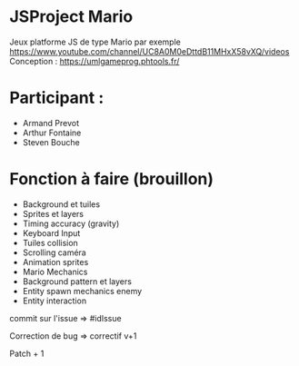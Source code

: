 # JSProject Mario

Jeux platforme JS de type Mario par exemple
https://www.youtube.com/channel/UC8A0M0eDttdB11MHxX58vXQ/videos
Conception : https://umlgameprog.phtools.fr/
# Participant :

  * Armand Prevot
  * Arthur Fontaine
  * Steven Bouche
  
# Fonction à faire (brouillon)

* Background et tuiles
* Sprites et layers
* Timing accuracy (gravity)
* Keyboard Input
* Tuiles collision
* Scrolling caméra
* Animation sprites
* Mario Mechanics
* Background pattern et layers
* Entity spawn mechanics enemy
* Entity interaction

commit sur l'issue => #idIssue   

Correction de bug => correctif v+1   

Patch + 1   


